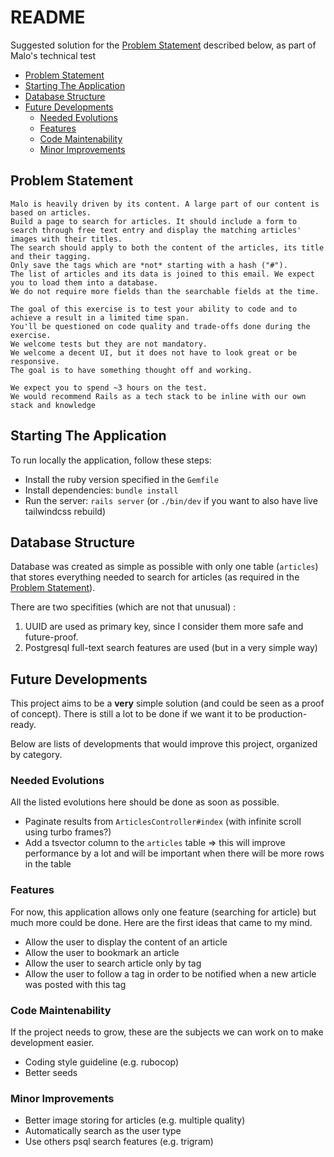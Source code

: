 # README

Suggested solution for the [Problem Statement](#problem-statement) described below, as part of Malo's technical test

* [Problem Statement](#problem-statement)
* [Starting The Application](#starting-the-application)
* [Database Structure](#database-structure)
* [Future Developments](#future-developments)
  * [Needed Evolutions](#needed-evolutions)
  * [Features](#features)
  * [Code Maintenability](#code-maintenability)
  * [Minor Improvements](#minor-improvements)

## Problem Statement

```
Malo is heavily driven by its content. A large part of our content is based on articles.
Build a page to search for articles. It should include a form to search through free text entry and display the matching articles' images with their titles.
The search should apply to both the content of the articles, its title and their tagging.
Only save the tags which are *not* starting with a hash ("#").
The list of articles and its data is joined to this email. We expect you to load them into a database.
We do not require more fields than the searchable fields at the time.

The goal of this exercise is to test your ability to code and to achieve a result in a limited time span.
You'll be questioned on code quality and trade-offs done during the exercise.
We welcome tests but they are not mandatory.
We welcome a decent UI, but it does not have to look great or be responsive.
The goal is to have something thought off and working.

We expect you to spend ~3 hours on the test.
We would recommend Rails as a tech stack to be inline with our own stack and knowledge
```

## Starting The Application

To run locally the application, follow these steps:

* Install the ruby version specified in the `Gemfile`
* Install dependencies: `bundle install`
* Run the server: `rails server` (or `./bin/dev` if you want to also have live tailwindcss rebuild)

## Database Structure

Database was created as simple as possible with only one table (`articles`) that stores everything needed to search for articles (as required in the [Problem Statement](#problem-statement)).

There are two specifities (which are not that unusual) :
1. UUID are used as primary key, since I consider them more safe and future-proof.
2. Postgresql full-text search features are used (but in a very simple way)

## Future Developments

This project aims to be a **very** simple solution (and could be seen as a proof of concept). There is still a lot to be done if we want it to be production-ready.

Below are lists of developments that would improve this project, organized by category.

### Needed Evolutions

All the listed evolutions here should be done as soon as possible.

* Paginate results from `ArticlesController#index` (with infinite scroll using turbo frames?)
* Add a tsvector column to the `articles` table => this will improve performance by a lot and will be important when there will be more rows in the table

### Features

For now, this application allows only one feature (searching for article) but much more could be done. Here are the first ideas that came to my mind.

* Allow the user to display the content of an article
* Allow the user to bookmark an article
* Allow the user to search article only by tag
* Allow the user to follow a tag in order to be notified when a new article was posted with this tag

### Code Maintenability

If the project needs to grow, these are the subjects we can work on to make development easier.

* Coding style guideline (e.g. rubocop)
* Better seeds

### Minor Improvements

* Better image storing for articles (e.g. multiple quality)
* Automatically search as the user type
* Use others psql search features (e.g. trigram)
